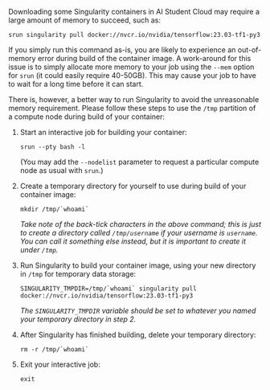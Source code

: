 Downloading some Singularity containers in AI Student Cloud may require a large amount of memory to succeed, such as:

```console
srun singularity pull docker://nvcr.io/nvidia/tensorflow:23.03-tf1-py3
```

If you simply run this command as-is, you are likely to experience an out-of-memory error during build of the container image. A work-around for this issue is to simply allocate more memory to your job using the `--mem` option for `srun` (it could easily require 40-50GB). This may cause your job to have to wait for a long time before it can start. 

There is, however, a better way to run Singularity to avoid the unreasonable memory requirement. Please follow these steps to use the `/tmp` partition of a compute node during build of your container:

1. Start an interactive job for building your container:  
   ```console
   srun --pty bash -l
   ```
   (You may add the `--nodelist` parameter to request a particular compute node as usual with `srun`.)
   
2. Create a temporary directory for yourself to use during build of your container image:  
   ```console
   mkdir /tmp/`whoami`
   ```
   *Take note of the back-tick characters in the above command; this is just to create a directory called `/tmp/username` if your username is `username`. You can call it something else instead, but it is important to create it under `/tmp`.*
   
3. Run Singularity to build your container image, using your new directory in `/tmp` for temporary data storage:  
   ```console
   SINGULARITY_TMPDIR=/tmp/`whoami` singularity pull docker://nvcr.io/nvidia/tensorflow:23.03-tf1-py3
   ```
   *The `SINGULARITY_TMPDIR` variable should be set to whatever you named your temporary directory in step 2.*
   
1. After Singularity has finished building, delete your temporary directory:  
   ```console
   rm -r /tmp/`whoami`
   ```

2. Exit your interactive job:  
   ```console
   exit
   ```